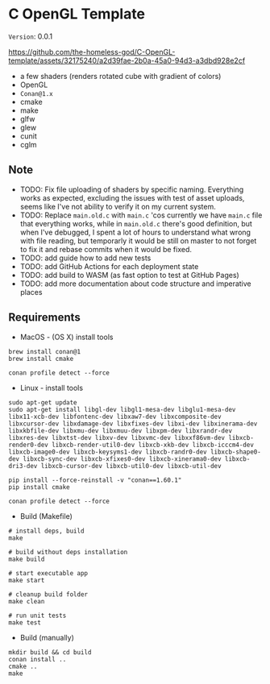 # C OpenGL Template

`Version`: 0.0.1

https://github.com/the-homeless-god/C-OpenGL-template/assets/32175240/a2d39fae-2b0a-45a0-94d3-a3dbd928e2cf

- a few shaders (renders rotated cube with gradient of colors)
- OpenGL
- `Conan@1.x`
- cmake
- make
- glfw
- glew
- cunit
- cglm

## Note

- TODO: Fix file uploading of shaders by specific naming. Everything works as expected, excluding the issues with test of asset uploads, seems like I've not ability to verify it on my current system.
- TODO: Replace `main.old.c` with `main.c` 'cos currently we have `main.c` file that everything works, while in `main.old.c` there's good definition, but when I've debugged, I spent a lot of hours to understand what wrong with file reading, but temporarly it would be still on master to not forget to fix it and rebase commits when it would be fixed.
- TODO: add guide how to add new tests
- TODO: add GitHub Actions for each deployment state
- TODO: add build to WASM (as fast option to test at GitHub Pages)
- TODO: add more documentation about code structure and imperative places

## Requirements

- MacOS - (OS X) install tools

```shell
brew install conan@1
brew install cmake

conan profile detect --force
```

- Linux - install tools

```shell
sudo apt-get update
sudo apt-get install libgl-dev libgl1-mesa-dev libglu1-mesa-dev libx11-xcb-dev libfontenc-dev libxaw7-dev libxcomposite-dev libxcursor-dev libxdamage-dev libxfixes-dev libxi-dev libxinerama-dev libxkbfile-dev libxmu-dev libxmuu-dev libxpm-dev libxrandr-dev libxres-dev libxtst-dev libxv-dev libxvmc-dev libxxf86vm-dev libxcb-render0-dev libxcb-render-util0-dev libxcb-xkb-dev libxcb-icccm4-dev libxcb-image0-dev libxcb-keysyms1-dev libxcb-randr0-dev libxcb-shape0-dev libxcb-sync-dev libxcb-xfixes0-dev libxcb-xinerama0-dev libxcb-dri3-dev libxcb-cursor-dev libxcb-util0-dev libxcb-util-dev

pip install --force-reinstall -v "conan==1.60.1"
pip install cmake

conan profile detect --force
```

- Build (Makefile)

```shell
# install deps, build
make 

# build without deps installation
make build

# start executable app
make start

# cleanup build folder
make clean

# run unit tests
make test
```

- Build (manually)

```shell
mkdir build && cd build
conan install ..
cmake ..
make
```
